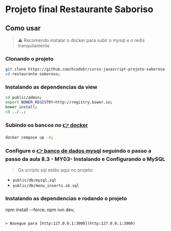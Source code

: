# Projeto final Restaurante Saboriso

## Como usar

> ⚠️ Recomendo instalar o docker para subir o mysql e o redis tranquilamente

### Clonando o projeto
```sh
git clone https://github.com/hcodebr/curso-javascript-projeto-saboroso-clone-final.git restaurante-saboroso;
cd restaurante-saboroso;
```

### Instalando as dependencias da view

```sh
cd public/admin;
export BOWER_REGISTRY=http://registry.bower.io;
bower install;
cd ../..;
```

### Subindo os bancos no [👉 docker](https://class.hcode.com.br/?course=docker)

```sh
docker compose up -d;
```

### Configure o [👉 banco de dados mysql](https://class.hcode.com.br/?course=mysql-8-fundamentos) seguindo o passo a passo da aula 8.3 - MY03- Instalando e Configurando o MySQL

> Os scripts sql estão aqui no projeto:

- `public/db/mysql.sql`
- `public/db/menu_inserts.sb.sql`

### Instalando as dependencias e rodando o projeto
npm install --force;
npm run dev;
```

> Navegue para [http:127.0.0.1:3000](http:127.0.0.1:3000)